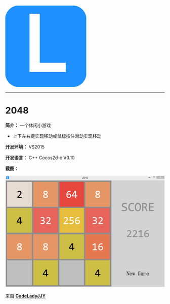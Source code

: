[![logo](/logo.png)](http://www.codelady.space)

----------

# 2048

**简介：** 一个休闲小游戏

* 上下左右键实现移动或鼠标按住滑动实现移动

**开发环境：** VS2015

**开发语言：** C++ Cocos2d-x V3.10

**截图：**

![2048](/2048.png)

来自 **[CodeLadyJJY](http://www.codelady.space)**
